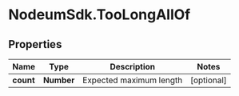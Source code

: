 # NodeumSdk.TooLongAllOf

## Properties

Name | Type | Description | Notes
------------ | ------------- | ------------- | -------------
**count** | **Number** | Expected maximum length | [optional] 


